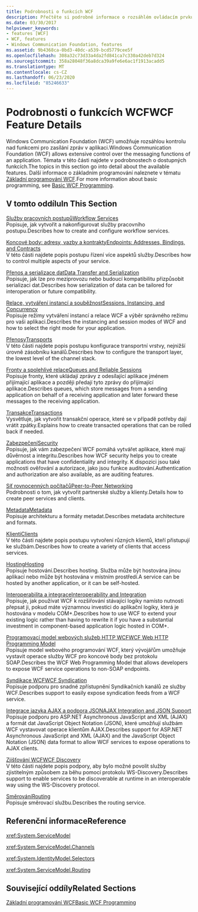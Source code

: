 ```yaml
---
title: Podrobnosti o funkcích WCF
description: Přečtěte si podrobné informace o rozsáhlém ovládacím prvku, který WCF nabízí nad funkcemi zasílání zpráv aplikace.
ms.date: 03/30/2017
helpviewer_keywords:
- features [WCF]
- WCF, features
- Windows Communication Foundation, features
ms.assetid: 9b4368ca-0bd3-40dc-a539-bcd5779cee5f
ms.openlocfilehash: 308a32c73d33a4da2fd841ca7c330a42deb7d324
ms.sourcegitcommit: 358a28048f36a8dca39a9fe6e6ac1f1913acadd5
ms.translationtype: MT
ms.contentlocale: cs-CZ
ms.lasthandoff: 06/23/2020
ms.locfileid: "85246633"
---
```

# <a name="wcf-feature-details"></a><span data-ttu-id="8c109-103">Podrobnosti o funkcích WCF</span><span class="sxs-lookup"><span data-stu-id="8c109-103">WCF Feature Details</span></span>
<span data-ttu-id="8c109-104">Windows Communication Foundation (WCF) umožňuje rozsáhlou kontrolu nad funkcemi pro zasílání zpráv v aplikaci.</span><span class="sxs-lookup"><span data-stu-id="8c109-104">Windows Communication Foundation (WCF) allows extensive control over the messaging functions of an application.</span></span> <span data-ttu-id="8c109-105">Témata v této části najdete v podrobnostech o dostupných funkcích.</span><span class="sxs-lookup"><span data-stu-id="8c109-105">The topics in this section go into detail about the available features.</span></span> <span data-ttu-id="8c109-106">Další informace o základním programování naleznete v tématu [Základní programování WCF](../basic-wcf-programming.md).</span><span class="sxs-lookup"><span data-stu-id="8c109-106">For more information about basic programming, see [Basic WCF Programming](../basic-wcf-programming.md).</span></span>  
  
## <a name="in-this-section"></a><span data-ttu-id="8c109-107">V tomto oddílu</span><span class="sxs-lookup"><span data-stu-id="8c109-107">In This Section</span></span>  
 [<span data-ttu-id="8c109-108">Služby pracovních postupů</span><span class="sxs-lookup"><span data-stu-id="8c109-108">Workflow Services</span></span>](workflow-services.md)  
 <span data-ttu-id="8c109-109">Popisuje, jak vytvořit a nakonfigurovat služby pracovního postupu.</span><span class="sxs-lookup"><span data-stu-id="8c109-109">Describes how to create and configure workflow services.</span></span>  
  
 [<span data-ttu-id="8c109-110">Koncové body: adresy, vazby a kontrakty</span><span class="sxs-lookup"><span data-stu-id="8c109-110">Endpoints: Addresses, Bindings, and Contracts</span></span>](endpoints-addresses-bindings-and-contracts.md)  
 <span data-ttu-id="8c109-111">V této části najdete popis postupu řízení více aspektů služby.</span><span class="sxs-lookup"><span data-stu-id="8c109-111">Describes how to control multiple aspects of your service.</span></span>  
  
 [<span data-ttu-id="8c109-112">Přenos a serializace dat</span><span class="sxs-lookup"><span data-stu-id="8c109-112">Data Transfer and Serialization</span></span>](data-transfer-and-serialization.md)  
 <span data-ttu-id="8c109-113">Popisuje, jak lze pro meziprovozu nebo budoucí kompatibilitu přizpůsobit serializaci dat.</span><span class="sxs-lookup"><span data-stu-id="8c109-113">Describes how serialization of data can be tailored for interoperation or future compatibility.</span></span>  
  
 [<span data-ttu-id="8c109-114">Relace, vytváření instancí a souběžnost</span><span class="sxs-lookup"><span data-stu-id="8c109-114">Sessions, Instancing, and Concurrency</span></span>](sessions-instancing-and-concurrency.md)  
 <span data-ttu-id="8c109-115">Popisuje režimy vytváření instancí a relace WCF a výběr správného režimu pro vaši aplikaci.</span><span class="sxs-lookup"><span data-stu-id="8c109-115">Describes the instancing and session modes of WCF and how to select the right mode for your application.</span></span>  
  
 [<span data-ttu-id="8c109-116">Přenosy</span><span class="sxs-lookup"><span data-stu-id="8c109-116">Transports</span></span>](transports.md)  
 <span data-ttu-id="8c109-117">V této části najdete popis postupu konfigurace transportní vrstvy, nejnižší úrovně zásobníku kanálů.</span><span class="sxs-lookup"><span data-stu-id="8c109-117">Describes how to configure the transport layer, the lowest level of the channel stack.</span></span>  
  
 [<span data-ttu-id="8c109-118">Fronty a spolehlivé relace</span><span class="sxs-lookup"><span data-stu-id="8c109-118">Queues and Reliable Sessions</span></span>](queues-and-reliable-sessions.md)  
 <span data-ttu-id="8c109-119">Popisuje fronty, které ukládají zprávy z odesílající aplikace jménem přijímající aplikace a později předají tyto zprávy do přijímající aplikace.</span><span class="sxs-lookup"><span data-stu-id="8c109-119">Describes queues, which store messages from a sending application on behalf of a receiving application and later forward these messages to the receiving application.</span></span>  
  
 [<span data-ttu-id="8c109-120">Transakce</span><span class="sxs-lookup"><span data-stu-id="8c109-120">Transactions</span></span>](transactions-in-wcf.md)  
 <span data-ttu-id="8c109-121">Vysvětluje, jak vytvořit transakční operace, které se v případě potřeby dají vrátit zpátky.</span><span class="sxs-lookup"><span data-stu-id="8c109-121">Explains how to create transacted operations that can be rolled back if needed.</span></span>  
  
 [<span data-ttu-id="8c109-122">Zabezpečení</span><span class="sxs-lookup"><span data-stu-id="8c109-122">Security</span></span>](security.md)  
 <span data-ttu-id="8c109-123">Popisuje, jak vám zabezpečení WCF pomáhá vytvářet aplikace, které mají důvěrnost a integritu.</span><span class="sxs-lookup"><span data-stu-id="8c109-123">Describes how WCF security helps you to create applications that have confidentiality and integrity.</span></span> <span data-ttu-id="8c109-124">K dispozici jsou také možnosti ověřování a autorizace, jako jsou funkce auditování.</span><span class="sxs-lookup"><span data-stu-id="8c109-124">Authentication and authorization are also available, as are auditing features.</span></span>  
  
 [<span data-ttu-id="8c109-125">Síť rovnocenných počítačů</span><span class="sxs-lookup"><span data-stu-id="8c109-125">Peer-to-Peer Networking</span></span>](peer-to-peer-networking.md)  
 <span data-ttu-id="8c109-126">Podrobnosti o tom, jak vytvořit partnerské služby a klienty.</span><span class="sxs-lookup"><span data-stu-id="8c109-126">Details how to create peer services and clients.</span></span>  
  
 [<span data-ttu-id="8c109-127">Metadata</span><span class="sxs-lookup"><span data-stu-id="8c109-127">Metadata</span></span>](metadata.md)  
 <span data-ttu-id="8c109-128">Popisuje architekturu a formáty metadat.</span><span class="sxs-lookup"><span data-stu-id="8c109-128">Describes metadata architecture and formats.</span></span>  
  
 [<span data-ttu-id="8c109-129">Klienti</span><span class="sxs-lookup"><span data-stu-id="8c109-129">Clients</span></span>](clients.md)  
 <span data-ttu-id="8c109-130">V této části najdete popis postupu vytvoření různých klientů, kteří přistupují ke službám.</span><span class="sxs-lookup"><span data-stu-id="8c109-130">Describes how to create a variety of clients that access services.</span></span>  
  
 [<span data-ttu-id="8c109-131">Hosting</span><span class="sxs-lookup"><span data-stu-id="8c109-131">Hosting</span></span>](hosting.md)  
 <span data-ttu-id="8c109-132">Popisuje hostování.</span><span class="sxs-lookup"><span data-stu-id="8c109-132">Describes hosting.</span></span> <span data-ttu-id="8c109-133">Služba může být hostována jinou aplikací nebo může být hostována v místním prostředí.</span><span class="sxs-lookup"><span data-stu-id="8c109-133">A service can be hosted by another application, or it can be self-hosted.</span></span>  
  
 [<span data-ttu-id="8c109-134">Interoperabilita a integrace</span><span class="sxs-lookup"><span data-stu-id="8c109-134">Interoperability and Integration</span></span>](interoperability-and-integration.md)  
 <span data-ttu-id="8c109-135">Popisuje, jak používat WCF k rozšiřování stávající logiky namísto nutnosti přepsat ji, pokud máte významnou investici do aplikační logiky, která je hostována v modelu COM+.</span><span class="sxs-lookup"><span data-stu-id="8c109-135">Describes how to use WCF to extend your existing logic rather than having to rewrite it if you have a substantial investment in component-based application logic hosted in COM+.</span></span>  
  
 [<span data-ttu-id="8c109-136">Programovací model webových služeb HTTP WCF</span><span class="sxs-lookup"><span data-stu-id="8c109-136">WCF Web HTTP Programming Model</span></span>](wcf-web-http-programming-model.md)  
 <span data-ttu-id="8c109-137">Popisuje model webového programování WCF, který vývojářům umožňuje vystavit operace služby WCF pro koncové body bez protokolu SOAP.</span><span class="sxs-lookup"><span data-stu-id="8c109-137">Describes the WCF Web Programming Model that allows developers to expose WCF service operations to non-SOAP endpoints.</span></span>  
  
 [<span data-ttu-id="8c109-138">Syndikace WCF</span><span class="sxs-lookup"><span data-stu-id="8c109-138">WCF Syndication</span></span>](wcf-syndication.md)  
 <span data-ttu-id="8c109-139">Popisuje podporu pro snadné zpřístupnění Syndikačních kanálů ze služby WCF.</span><span class="sxs-lookup"><span data-stu-id="8c109-139">Describes support to easily expose syndication feeds from a WCF service.</span></span>  
  
 [<span data-ttu-id="8c109-140">Integrace jazyka AJAX a podpora JSON</span><span class="sxs-lookup"><span data-stu-id="8c109-140">AJAX Integration and JSON Support</span></span>](ajax-integration-and-json-support.md)  
 <span data-ttu-id="8c109-141">Popisuje podporu pro ASP.NET Asynchronous JavaScript and XML (AJAX) a formát dat JavaScript Object Notation (JSON), které umožňují službám WCF vystavovat operace klientům AJAX.</span><span class="sxs-lookup"><span data-stu-id="8c109-141">Describes support for ASP.NET Asynchronous JavaScript and XML (AJAX) and the JavaScript Object Notation (JSON) data format to allow WCF services to expose operations to AJAX clients.</span></span>  
  
 [<span data-ttu-id="8c109-142">Zjišťování WCF</span><span class="sxs-lookup"><span data-stu-id="8c109-142">WCF Discovery</span></span>](wcf-discovery.md)  
 <span data-ttu-id="8c109-143">V této části najdete popis podpory, aby bylo možné povolit služby zjistitelným způsobem za běhu pomocí protokolu WS-Discovery.</span><span class="sxs-lookup"><span data-stu-id="8c109-143">Describes support to enable services to be discoverable at runtime in an interoperable way using the WS-Discovery protocol.</span></span>  
  
 [<span data-ttu-id="8c109-144">Směrování</span><span class="sxs-lookup"><span data-stu-id="8c109-144">Routing</span></span>](routing.md)  
 <span data-ttu-id="8c109-145">Popisuje směrovací službu.</span><span class="sxs-lookup"><span data-stu-id="8c109-145">Describes the routing service.</span></span>  
  
## <a name="reference"></a><span data-ttu-id="8c109-146">Referenční informace</span><span class="sxs-lookup"><span data-stu-id="8c109-146">Reference</span></span>  
 <xref:System.ServiceModel>  
  
 <xref:System.ServiceModel.Channels>  
  
 <xref:System.IdentityModel.Selectors>  
  
 <xref:System.ServiceModel.Routing>  
  
## <a name="related-sections"></a><span data-ttu-id="8c109-147">Související oddíly</span><span class="sxs-lookup"><span data-stu-id="8c109-147">Related Sections</span></span>  
 [<span data-ttu-id="8c109-148">Základní programování WCF</span><span class="sxs-lookup"><span data-stu-id="8c109-148">Basic WCF Programming</span></span>](../basic-wcf-programming.md)

